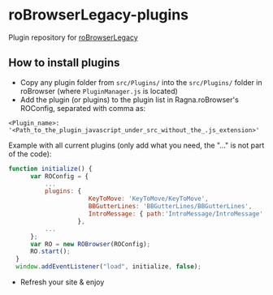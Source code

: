 # roBrowserLegacy-plugins
Plugin repository for [roBrowserLegacy](https://github.com/MrAntares/roBrowserLegacy)

## How to install plugins
* Copy any plugin folder from `src/Plugins/` into the `src/Plugins/` folder in roBrowser (where `PluginManager.js` is located)
* Add the plugin (or plugins) to the plugin list in Ragna.roBrowser's ROConfig, separated with comma as:

 `<Plugin_name>: '<Path_to_the_plugin_javascript_under_src_without_the_.js_extension>'`
 
 Example with all current plugins (only add what you need, the "..." is not part of the code):
```js
function initialize() {
      var ROConfig = {
          ...
          plugins: { 
                      KeyToMove: 'KeyToMove/KeyToMove',
                      BBGutterLines: 'BBGutterLines/BBGutterLines',
                      IntroMessage: { path:'IntroMessage/IntroMessage', pars: { newsUrl: 'https://example.com' } }
                   },
          ...
      };
      var RO = new ROBrowser(ROConfig);
      RO.start();
  }
  window.addEventListener("load", initialize, false);
```
* Refresh your site & enjoy
